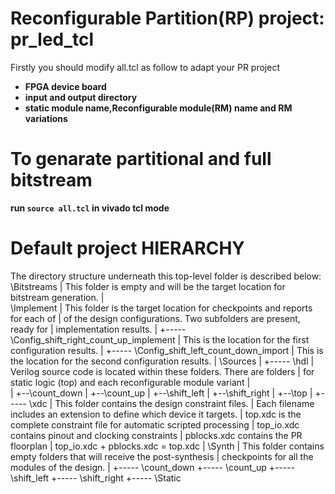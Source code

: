 # Reconfigurable Partition(RP) project: pr_led_tcl
Firstly you should modify all.tcl as follow to adapt your PR project
* **FPGA device board**
* **input and output directory**
* **static module name,Reconfigurable module(RM) name and RM variations**
# To genarate partitional and full bitstream
**run `source all.tcl` in vivado tcl mode**

# Default project HIERARCHY
The directory structure underneath this top-level folder is described below:
  \Bitstreams
  |   This folder is empty and will be the target location for bitstream generation.
  |       
  \Implement
  |   This folder is the target location for checkpoints and reports for each of
  |   of the design configurations.  Two subfolders are present, ready for 
  |   implementation results.
  |
  +-----  \Config_shift_right_count_up_implement
  |        This is the location for the first configuration results.
  |
  +-----  \Config_shift_left_count_down_import
  |        This is the location for the second configuration results.
  |
  \Sources
  |
  +-----  \hdl
  |       Verilog source code is located within these folders.  There are folders
  |       for static logic (top) and each reconfigurable module variant
  |    
  |           +--\count_down
  |           +--\count_up
  |           +--\shift_left
  |           +--\shift_right
  |           +--\top
  |
  +-----  \xdc 
  |        This folder contains the design constraint files.
  |        Each filename includes an extension to define which device it targets.
  |           top.xdc is the complete constraint file for automatic scripted processing
  |           top_io.xdc contains pinout and clocking constraints
  |           pblocks.xdc contains the PR floorplan
  |           top_io.xdc + pblocks.xdc = top.xdc
  |
  \Synth
  |   This folder contains empty folders that will receive the post-synthesis
  |   checkpoints for all the modules of the design.
  |
  +-----  \count_down
  +-----  \count_up
  +-----  \shift_left
  +-----  \shift_right
  +-----  \Static

